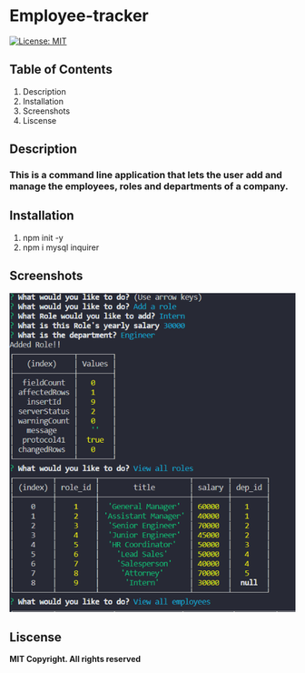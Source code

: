 # Employee-tracker
[![License: MIT](https://img.shields.io/badge/License-MIT-yellow.svg)](https://opensource.org/licenses/MIT)

## Table of Contents
1. Description
2. Installation
3. Screenshots
4. Liscense

## Description
### This is a command line application that lets the user add and manage the employees, roles and departments of a company.

## Installation
1. npm init -y
2. npm i mysql inquirer


## Screenshots
<img src = './screenshots/Capture.PNG'>

## Liscense
<strong>MIT Copyright. All rights reserved
